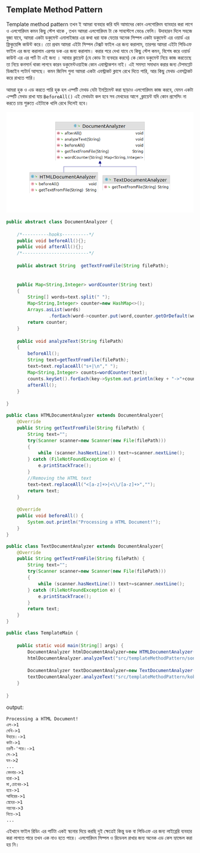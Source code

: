 ## Template Method Pattern

Template method pattern তখন ই আমরা ব্যবহার করি যদি আমাদের কোন এলগোরিদম 
ব্যাবহার করা লাগে ও এলগোরিদম কমন কিছু স্টেপ থাকে , তখন আমরা এলগোরিদম টা কে 
সাবস্টেপে ভেঙে ফেলি। উদাহারন দিলে সহজে বুজা যাবে, আমরা একটা
ডকুমেন্ট এনালাইজার এর কথা ধরা যাক যেতার  অনেক সিম্পল একটা ডকুমেন্ট এর ওয়ার্ড এর ফ্রিকুয়েন্সি
কাউন্ট করে। তো প্রথম আমরা এইটা সিম্পল টেক্সট ফাইল এর জন্য করালাম, তারপর আমরা এইটা পিডিএফ
ফাইল এর জন্য করালাম এরপর ডক এর জন্য করালাম। করার পরে দেখা যাবে যে কিছু স্টেপ কমন,
বিশেষ করে ওয়ার্ড কাউন্ট এর এর পার্ট টা এই জন্য । আবার ক্লায়েন্ট (যে কোড টা ব্যবহার করবে) 
কে কোন ডকুমেন্ট নিয়ে কাজ করতেছে তা নিয়ে কনসার্ন থাকা লাগবে কারন ডকুমেন্টওয়াইজ কোন
এবাস্ট্রাকশন নাই। এই সমস্যা সমাধান করার জন্য টেপমপ্লেট ডিজাইন প্যটার্ন আসছে। কমন জিনিস গুলা আমরা
একটা এবস্ট্রাকট ক্লাসে রেখে দিতে পারি, আর কিছু মেথড এবসট্রাকট করে রাখতে পারি। 

আমরা হুক ও এড করতে পারি হুক হল এম্পটি মেথড যেটা ইমপ্লিমেন্ট করা ছাড়াও এলগোরিদম কাজ করবে, যেমন একটা
এম্পটি মেথড রাখা যায় `BeforeAll()` এই মেথডটা কল হবে সব মেথডের আগে ,ক্লায়েন্ট যদি কোন প্রসেসিং না 
করতে চায় শুরুতে এইটাকে খালি রেখে দিলেই হবে। 


<img src="diagram.png"/>

```java
public abstract class DocumentAnalyzer {

    /*----------hooks----------*/
    public void beforeAll(){};
    public void afterAll(){};
    /*-------------------------*/

    public abstract String  getTextFromFile(String filePath);


    public Map<String,Integer> wordCounter(String text)
    {
        String[] words=text.split(" ");
        Map<String,Integer> counter=new HashMap<>();
        Arrays.asList(words)
                .forEach(word->counter.put(word,counter.getOrDefault(word,0)+1));
        return counter;
    }

    public void analyzeText(String filePath)
    {
        beforeAll();
        String text=getTextFromFile(filePath);
        text=text.replaceAll("s+|\n"," ");
        Map<String,Integer> counts=wordCounter(text);
        counts.keySet().forEach(key->System.out.println(key + "->"+counts.get(key)));
        afterAll();
    }
    
}
```
```java
public class HTMLDocumentAnalyzer extends DocumentAnalyzer{
    @Override
    public String getTextFromFile(String filePath) {
        String text="";
        try(Scanner scanner=new Scanner(new File(filePath)))
        {
            while (scanner.hasNextLine()) text+=scanner.nextLine();
        } catch (FileNotFoundException e) {
            e.printStackTrace();
        }
        //Removing the HTML text
        text=text.replaceAll("<[a-z]+>|<\\/[a-z]+>","");
        return text;
    }

    @Override
    public void beforeAll() {
        System.out.println("Processing a HTML Document!");
    }
}
```
```java
public class TextDocumentAnalyzer extends DocumentAnalyzer{
    @Override
    public String getTextFromFile(String filePath) {
        String text="";
        try(Scanner scanner=new Scanner(new File(filePath)))
        {
            while (scanner.hasNextLine()) text+=scanner.nextLine();
        } catch (FileNotFoundException e) {
            e.printStackTrace();
        }
        return text;
    }
}
```
```java
public class TemplateMain {

    public static void main(String[] args) {
        DocumentAnalyzer htmlDocumentAnalyzer=new HTMLDocumentAnalyzer();
        htmlDocumentAnalyzer.analyzeText("src/templateMethodPattern/sonar_tori.html");

        DocumentAnalyzer textDocumentAnalyzer=new TextDocumentAnalyzer();
        textDocumentAnalyzer.analyzeText("src/templateMethodPattern/kobor_kobita.txt");
    }

}
```
output:
```
Processing a HTML Document!
এল->1
দেখি->1
উহারে।->1
কাটা->1
তরণী-'পরে।->1
সে->1
ঘন->2
...
বেদনার->1
হারা->1
মা,চোখের->1
হয়ে->1
আবিরের->1
স্নেহের->1
নয়নের->3
নিতে->1
...

```

এইখানে ফাইল রিডিং এর পার্টটা একই স্ক্যনার দিয়ে করছি দুই ক্ষেত্রেই কিন্তু ডক বা পিডিএফ এর জন্য লাইব্রেরি ব্যবহার করা লাগতে পারে তখন এক নাও হতে পারে। 
এলগোরিদম সিম্পল ও রিডেবল রাখার জন্য অনেক এড কেস হ্যান্ডেল করা হয় নি। 

